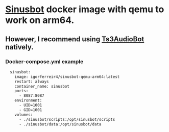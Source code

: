 # [Sinusbot](https://hub.docker.com/r/sinusbot/docker) docker image with qemu to work on arm64.

## However, I recommend using [Ts3AudioBot](https://hub.docker.com/r/igorferreir4/ts3audiobot) natively.

### Docker-compose.yml example
```sh
  sinusbot:
    image: igorferreir4/sinusbot-qemu-arm64:latest
    restart: always
    container_name: sinusbot
    ports:
      - 8087:8087
    environment:
      - UID=1001
      - GID=1001
    volumes:
      - ./sinusbot/scripts:/opt/sinusbot/scripts
      - ./sinusbot/data:/opt/sinusbot/data
```
